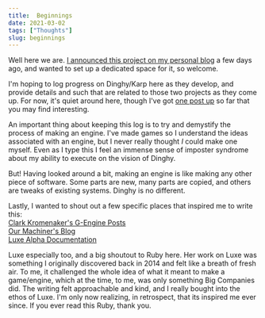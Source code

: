 ```yaml
---
title:  Beginnings
date: 2021-03-02
tags: ["Thoughts"]
slug: beginnings
---
```


Well here we are. [I announced this project on my personal blog](https://blog.kylekukshtel.com/csharp-game-engine-dotnet-5-kinc-monogame-xna-dinghy) a few days ago, and wanted to set up a dedicated space for it, so welcome.

I'm hoping to log progress on Dinghy/Karp here as they develop, and provide details and such that are related to those two projects as they come up. For now, it's quiet around here, though I've got [one post up](/posts/build-pipeline-structure/) so far that you may find interesting.

An important thing about keeping this log is to try and demystify the process of making an engine. I've made games so I understand the ideas associated with an engine, but I never really thought _I_ could make one myself. Even as I type this I feel an immense sense of imposter syndrome about my ability to execute on the vision of Dinghy.

But! Having looked around a bit, making an engine is like making any other piece of software. Some parts are new, many parts are copied, and others are tweaks of existing systems. Dinghy is no different.

Lastly, I wanted to shout out a few specific places that inspired me to write this:  
[Clark Kromenaker's G-Engine Posts](http://clarkkromenaker.com/tags/g-engine/)  
[Our Machiner's Blog](https://ourmachinery.com/post/)  
[Luxe Alpha Documentation](https://luxeengine.com/alpha/)  

Luxe especially too, and a big shoutout to Ruby here. Her work on Luxe was something I originally discovered back in 2014 and felt like a breath of fresh air. To me, it challenged the whole idea of what it meant to make a game/engine, which at the time, to me, was only something Big Companies did. The writing felt approachable and kind, and I really bought into the ethos of Luxe. I'm only now realizing, in retrospect, that its inspired me ever since. If you ever read this Ruby, thank you.
